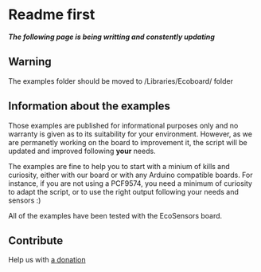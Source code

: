 # Readme first

***The following page is being writting and constently updating***

## Warning
The examples folder should be moved to /Libraries/Ecoboard/ folder

## Information about the examples

Those examples are published for informational purposes only and no warranty is given as to its suitability for your environment. However, as we are permanetly working on the board to improvement it, the script will be updated and improved following **your** needs.

The examples are fine to help you to start with a minium of kills and curiosity, either with our board or with any Arduino compatible boards. For instance, if you are not using a PCF9574, you need a minimum of curiosity to adapt the script, or to use the right output following your needs and sensors :)


All of the examples have been tested with the EcoSensors board.


## Contribute
Help us with [a donation](https://www.paypal.com/pools/c/8dIK5OSzJm)